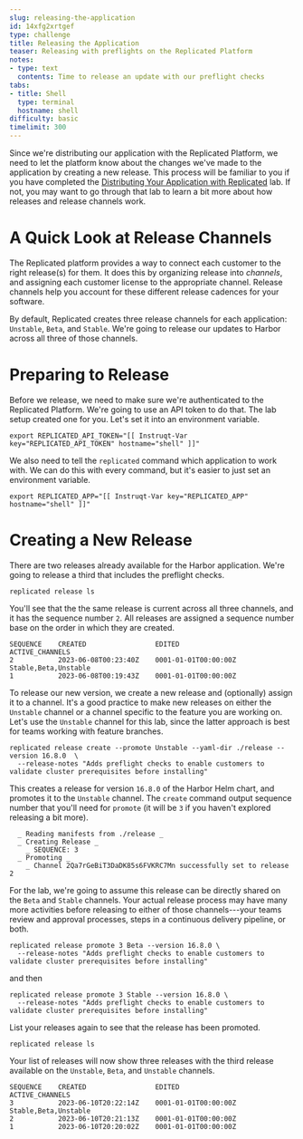 ```yaml
---
slug: releasing-the-application
id: 14xfg2xrtgef
type: challenge
title: Releasing the Application
teaser: Releasing with preflights on the Replicated Platform
notes:
- type: text
  contents: Time to release an update with our preflight checks
tabs:
- title: Shell
  type: terminal
  hostname: shell
difficulty: basic
timelimit: 300
---
```


Since we're distributing our application with the Replicated
Platform, we need to let the platform know about the changes
we've made to the application by creating a new release. This
process will be familiar to you if you have completed
the [Distributing Your Application with Replicated](https://play.instruqt.com/replicated/tracks/distributing-your-application-with-replicated)
lab. If not, you may want to go through that lab to learn a bit
more about how releases and release channels work.

A Quick Look at Release Channels
================================

The Replicated platform provides a way to connect
each customer to the right release(s) for them. It does this
by organizing release into _channels_, and assigning each
customer license to the appropriate channel. Release channels
help you account for these different release cadences for
your software.

By default, Replicated creates three release channels for
each application: `Unstable`, `Beta`, and `Stable`. We're
going to release our updates to Harbor across all three of
those channels.

Preparing to Release
====================

Before we release, we need to make sure we're authenticated
to the Replicated Platform. We're going to use an API
token to do that. The lab setup created one for you. Let's
set it into an environment variable.


```
export REPLICATED_API_TOKEN="[[ Instruqt-Var key="REPLICATED_API_TOKEN" hostname="shell" ]]"
```

We also need to tell the `replicated` command which
application to work with. We can do this with every command,
but it's easier to just set an environment variable.

```
export REPLICATED_APP="[[ Instruqt-Var key="REPLICATED_APP" hostname="shell" ]]"
```

Creating a New Release
======================

There are two releases already available for the Harbor
application. We're going to release a third that includes
the preflight checks.

```
replicated release ls
```

You'll see that the the same release is current across
all three channels, and it has the sequence number `2`.
All releases are assigned a sequence number base on the
order in which they are created.

```
SEQUENCE    CREATED                 EDITED                  ACTIVE_CHANNELS
2           2023-06-08T00:23:40Z    0001-01-01T00:00:00Z    Stable,Beta,Unstable
1           2023-06-08T00:19:43Z    0001-01-01T00:00:00Z
```

To release our new version, we create a new release and
(optionally) assign it to a channel. It's a good practice
to make new releases on either the `Unstable` channel or
a channel specific to the feature you are working on. Let's
use the `Unstable` channel for this lab, since the latter
approach is best for teams working with feature branches.

```
replicated release create --promote Unstable --yaml-dir ./release --version 16.8.0  \
  --release-notes "Adds preflight checks to enable customers to validate cluster prerequisites before installing"
```

This creates a release for version `16.8.0` of the Harbor Helm
chart, and promotes it to the `Unstable` channel. The `create`
command output sequence number that you'll need for `promote` (it
will be `3` if you haven't explored releasing a bit more).

```
  _ Reading manifests from ./release _
  _ Creating Release _
    _ SEQUENCE: 3
  _ Promoting _
    _ Channel 2Qa7rGeBiT3DaDK85s6FVKRC7Mn successfully set to release 2
```

For the lab, we're going to assume this release can be directly
shared on the `Beta` and `Stable` channels. Your actual release
process may have many more activities before releasing to either
of those channels---your teams review and approval processes,
steps in a continuous delivery pipeline, or both.

```
replicated release promote 3 Beta --version 16.8.0 \
  --release-notes "Adds preflight checks to enable customers to validate cluster prerequisites before installing"
```

and then

```
replicated release promote 3 Stable --version 16.8.0 \
  --release-notes "Adds preflight checks to enable customers to validate cluster prerequisites before installing"
```

List your releases again to see that the release has been
promoted.

```
replicated release ls
```

Your list of releases will now show three releases with the third
release available on the `Unstable`, `Beta`, and `Unstable` channels.

```
SEQUENCE    CREATED                 EDITED                  ACTIVE_CHANNELS
3           2023-06-10T20:22:14Z    0001-01-01T00:00:00Z    Stable,Beta,Unstable
2           2023-06-10T20:21:13Z    0001-01-01T00:00:00Z
1           2023-06-10T20:20:02Z    0001-01-01T00:00:00Z
```
